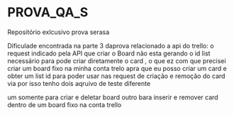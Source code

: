 # PROVA_QA_S
Repositório exlcusivo prova serasa

Dificulade encontrada na parte 3 daprova relacionado a api do trello: 
 o request indicado pela API que criar o Board não esta gerando o id list necessário para pode 
 criar diretamente o card , o que ez com que precisei criar um board fixo na minha conta trelo 
 apra que eu posso criar um card e obter um list id para poder usar nas request de criação e remoção 
 do card via por isso tenho dois aqruivo de teste diferente

 um somente para criar e deletar board
 outro bara inserir e remover card dentro de um board fixo na conta trello
